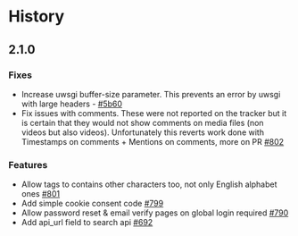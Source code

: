 # History

## 2.1.0

### Fixes
- Increase uwsgi buffer-size parameter. This prevents an error by uwsgi with large headers - [#5b60](https://github.com/mediacms-io/mediacms/commit/5b601698a41ad97f08c1830e14b1c18f73ab8315)
- Fix issues with comments. These were not reported on the tracker but it is certain that they would not show comments on media files (non videos but also videos). Unfortunately this reverts work done with Timestamps on comments + Mentions on comments, more on PR [#802](https://github.com/mediacms-io/mediacms/pull/802)

### Features
- Allow tags to contains other characters too, not only English alphabet ones [#801](https://github.com/mediacms-io/mediacms/pull/801)
- Add simple cookie consent code [#799](https://github.com/mediacms-io/mediacms/pull/799)
- Allow password reset & email verify pages on global login required [#790](https://github.com/mediacms-io/mediacms/pull/790)
- Add api_url field to search api [#692](https://github.com/mediacms-io/mediacms/pull/692)